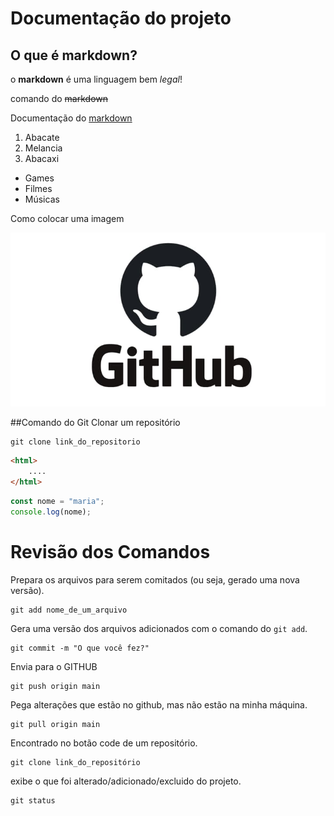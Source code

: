 # Documentação do projeto

## O que é markdown?

o **markdown** é uma linguagem bem *legal*!

comando do ~~markdown~~

Documentação do [markdown](https://docs.github.com/pt/get-started/writing-on-github/getting-started-with-writing-and-formatting-on-github/basic-writing-and-formatting-syntax)

1. Abacate
2. Melancia
3. Abacaxi

- Games
- Filmes
- Músicas

Como colocar uma imagem

![Isso é uma imagem](./img/GitHub.jpg)

##Comando do Git
Clonar um repositório

```
git clone link_do_repositorio
```

```html
<html>
    ....
</html>
```

```Javascript
const nome = "maria";
console.log(nome);
```
    
# Revisão dos Comandos

Prepara os arquivos para serem comitados (ou seja, gerado uma nova versão).
```
git add nome_de_um_arquivo
```

Gera uma versão dos arquivos adicionados com o comando do `git add`.
```
git commit -m "O que você fez?"
```
    
Envia para o GITHUB
```
git push origin main
```  

Pega alterações que estão no github, mas não estão na minha máquina.
```
git pull origin main
```

Encontrado no botão code de um repositório.
```
git clone link_do_repositório
```

exibe o que foi alterado/adicionado/excluido do projeto.
```
git status
```

